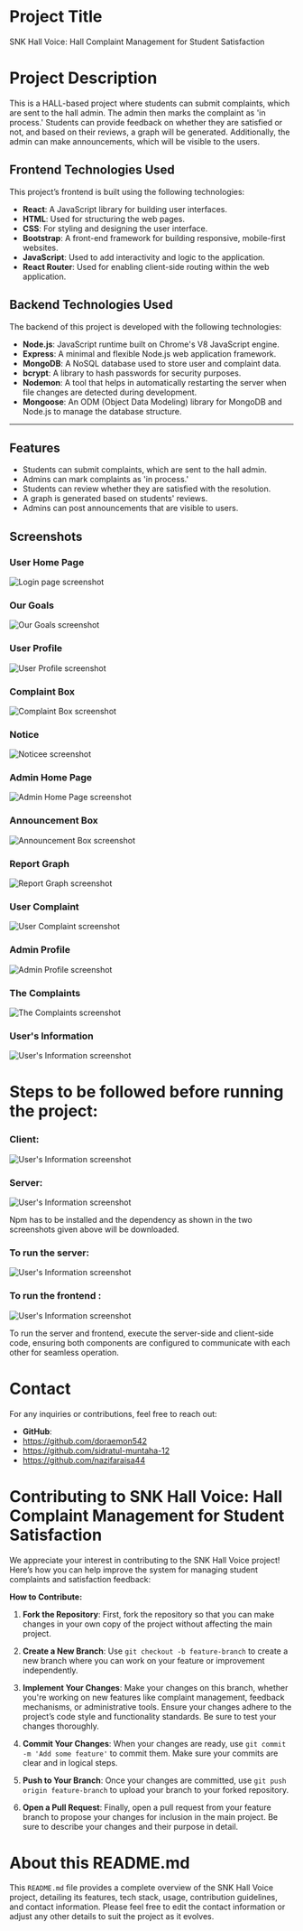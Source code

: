 # Project Title
SNK Hall Voice: Hall Complaint Management for Student Satisfaction
# Project Description
This is a HALL-based project where students can submit complaints, which are sent to the hall admin. The admin then marks the complaint as 'in process.' Students can provide feedback on whether they are satisfied or not, and based on their reviews, a graph will be generated. Additionally, the admin can make announcements, which will be visible to the users.
## Frontend Technologies Used

This project’s frontend is built using the following technologies:

- **React**: A JavaScript library for building user interfaces.
- **HTML**: Used for structuring the web pages.
- **CSS**: For styling and designing the user interface.
- **Bootstrap**: A front-end framework for building responsive, mobile-first websites.
- **JavaScript**: Used to add interactivity and logic to the application.
- **React Router**: Used for enabling client-side routing within the web application.
## Backend Technologies Used

The backend of this project is developed with the following technologies:

- **Node.js**: JavaScript runtime built on Chrome's V8 JavaScript engine.
- **Express**: A minimal and flexible Node.js web application framework.
- **MongoDB**: A NoSQL database used to store user and complaint data.
- **bcrypt**: A library to hash passwords for security purposes.
- **Nodemon**: A tool that helps in automatically restarting the server when file changes are detected during development.
- **Mongoose**: An ODM (Object Data Modeling) library for MongoDB and Node.js to manage the database structure.

---

## Features

- Students can submit complaints, which are sent to the hall admin.
- Admins can mark complaints as 'in process.'
- Students can review whether they are satisfied with the resolution.
- A graph is generated based on students' reviews.
- Admins can post announcements that are visible to users.


## Screenshots
### User Home Page
![Login page screenshot](client/public/image/ss1.jpg)
### Our Goals
![Our Goals screenshot](client/public/image/ss2.jpg)
### User Profile
![User Profile screenshot](client/public/image/ss3.jpg)
### Complaint Box
![Complaint Box screenshot](client/public/image/ss12.jpg)
### Notice
![Noticee screenshot](client/public/image/ss11.jpg)
### Admin Home Page
![Admin Home Page screenshot](client/public/image/ss4.jpg)
### Announcement Box
![Announcement Box screenshot](client/public/image/ss5.jpg)
### Report Graph
![Report Graph screenshot](client/public/image/ss6.jpg)
### User Complaint
![User Complaint screenshot](client/public/image/ss7.jpg)
### Admin Profile
![Admin Profile screenshot](client/public/image/ss8.jpg)
### The Complaints
![The Complaints screenshot](client/public/image/ss9.jpg)
### User's Information
![ User's Information screenshot](client/public/image/ss10.jpg)


# Steps to be followed before running the project:
### Client: 
![ User's Information screenshot](client/public/image/ClientNpmInstall.jpg)
### Server: 
![ User's Information screenshot](client/public/image/ServerNpmInstall.jpg)

Npm has to be installed and the dependency as shown in the two screenshots given above will be downloaded.

### To run the server:
![ User's Information screenshot](client/public/image/ServerRun.jpg)
### To run the frontend : 
![ User's Information screenshot](client/public/image/Frontendrun.jpg)

To run the server and frontend, execute the server-side and client-side code, ensuring both components are configured to communicate with each other for seamless operation.


# Contact
For any inquiries or contributions, feel free to reach out:
- **GitHub**:
- https://github.com/doraemon542
- https://github.com/sidratul-muntaha-12
- https://github.com/nazifaraisa44


# Contributing to SNK Hall Voice: Hall Complaint Management for Student Satisfaction

We appreciate your interest in contributing to the SNK Hall Voice project! Here’s how you can help improve the system for managing student complaints and satisfaction feedback:

**How to Contribute:**

1. **Fork the Repository**: First, fork the repository so that you can make changes in your own copy of the project without affecting the main project.

2. **Create a New Branch**: Use `git checkout -b feature-branch` to create a new branch where you can work on your feature or improvement independently.

3. **Implement Your Changes**: Make your changes on this branch, whether you're working on new features like complaint management, feedback mechanisms, or administrative tools. Ensure your changes adhere to the project’s code style and functionality standards. Be sure to test your changes thoroughly.

4. **Commit Your Changes**: When your changes are ready, use `git commit -m 'Add some feature'` to commit them. Make sure your commits are clear and in logical steps.

5. **Push to Your Branch**: Once your changes are committed, use `git push origin feature-branch` to upload your branch to your forked repository.

6. **Open a Pull Request**: Finally, open a pull request from your feature branch to propose your changes for inclusion in the main project. Be sure to describe your changes and their purpose in detail.



# About this README.md
This `README.md`  file provides a complete overview of the SNK Hall Voice project, detailing its features, tech stack, usage, contribution guidelines, and contact information. Please feel free to edit the contact information or adjust any other details to suit the project as it evolves.

